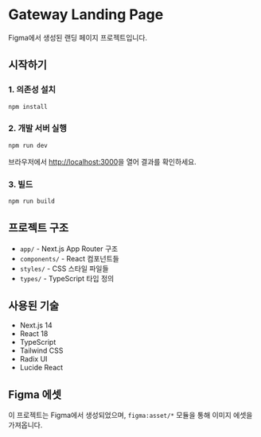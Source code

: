 # Gateway Landing Page

Figma에서 생성된 랜딩 페이지 프로젝트입니다.

## 시작하기

### 1. 의존성 설치

```bash
npm install
```

### 2. 개발 서버 실행

```bash
npm run dev
```

브라우저에서 [http://localhost:3000](http://localhost:3000)을 열어 결과를 확인하세요.

### 3. 빌드

```bash
npm run build
```

## 프로젝트 구조

- `app/` - Next.js App Router 구조
- `components/` - React 컴포넌트들
- `styles/` - CSS 스타일 파일들
- `types/` - TypeScript 타입 정의

## 사용된 기술

- Next.js 14
- React 18
- TypeScript
- Tailwind CSS
- Radix UI
- Lucide React

## Figma 에셋

이 프로젝트는 Figma에서 생성되었으며, `figma:asset/*` 모듈을 통해 이미지 에셋을 가져옵니다.
